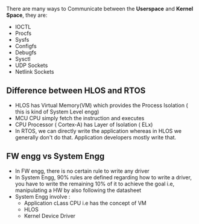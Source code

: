 There are many ways to Communicate between the **Userspace** and **Kernel Space**, they are:
- IOCTL
- Procfs
- Sysfs
- Configfs
- Debugfs
- Sysctl
- UDP Sockets
- Netlink Sockets

## Difference between HLOS and RTOS
- HLOS has Virtual Memory(VM) which provides the Process Isolation ( this is kind of System Level engg)
- MCU CPU simply fetch the instruction and executes
- CPU Processor ( Cortex-A) has Layer of Isolation ( ELx)
- In RTOS, we can directly write the application whereas in HLOS we generally don't do that. Application developers mostly write that.

## FW engg vs System Engg
- In FW engg, there is no certain rule to write any driver
- In System Engg, 90% rules are defined regarding how to write a driver, you have to write the remaining 10% of it to achieve the goal i.e, manipulating a HW by also following the datasheet
- System Engg involve :
    - Application cLass CPU i.e has the concept of VM
    - HLOS
    - Kernel Device Driver
